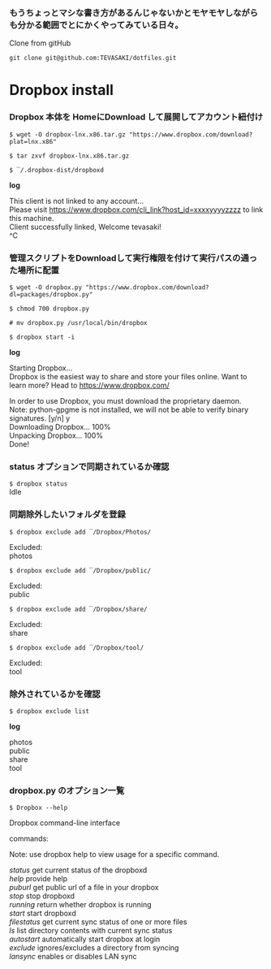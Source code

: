 ### もうちょっとマシな書き方があるんじゃないかとモヤモヤしながらも分かる範囲でとにかくやってみている日々。

Clone from gitHub

    git clone git@github.com:TEVASAKI/dotfiles.git


# Dropbox install

### Dropbox 本体を HomeにDownload して展開してアカウント紐付け
    $ wget -O dropbox-lnx.x86.tar.gz "https://www.dropbox.com/download?plat=lnx.x86"
    
    $ tar zxvf dropbox-lnx.x86.tar.gz
    
    $ ‾/.dropbox-dist/dropboxd

**log**

This client is not linked to any account...  
Please visit https://www.dropbox.com/cli_link?host_id=xxxxyyyyzzzz to link this machine.  
Client successfully linked, Welcome tevasaki!  
^C  


### 管理スクリプトをDownloadして実行権限を付けて実行パスの通った場所に配置
    $ wget -O dropbox.py "https://www.dropbox.com/download?dl=packages/dropbox.py"
    
    $ chmod 700 dropbox.py
    
    # mv dropbox.py /usr/local/bin/dropbox
    
    $ dropbox start -i

**log**

Starting Dropbox...  
Dropbox is the easiest way to share and store your files online. Want to learn more? Head to https://www.dropbox.com/  
   
In order to use Dropbox, you must download the proprietary daemon.  
Note: python-gpgme is not installed, we will not be able to verify binary signatures. [y/n] y  
Downloading Dropbox... 100%  
Unpacking Dropbox... 100%  
Done!  

### status オプションで同期されているか確認
`$ dropbox status`  
Idle

### 同期除外したいフォルダを登録
`$ dropbox exclude add ‾/Dropbox/Photos/`

Excluded:  
photos  
 
`$ dropbox exclude add ‾/Dropbox/public/`

Excluded:  
public  
 
`$ dropbox exclude add ‾/Dropbox/share/`

Excluded:  
share  
 
`$ dropbox exclude add ‾/Dropbox/tool/`

Excluded:  
tool  

### 除外されているかを確認
`$ dropbox exclude list`

**log**

photos  
public  
share  
tool  

### dropbox.py のオプション一覧
`$ Dropbox --help`

Dropbox command-line interface  
  
commands:  
  
Note: use dropbox help <command> to view usage for a specific command.  
  
 *status*   get current status of the dropboxd  
 *help*   provide help  
 *puburl*   get public url of a file in your dropbox  
 *stop*   stop dropboxd  
 *running*   return whether dropbox is running  
 *start*   start dropboxd  
 *filestatus*   get current sync status of one or more files  
 *ls*   list directory contents with current sync status  
 *autostart*   automatically start dropbox at login  
 *exclude*   ignores/excludes a directory from syncing  
 *lansync*   enables or disables LAN sync  
